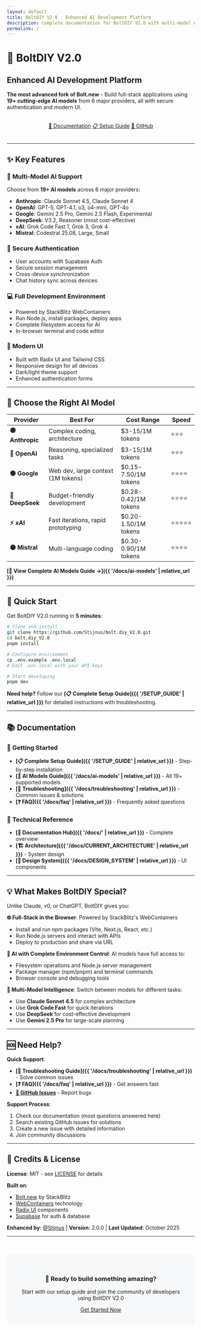 ```yaml
---
layout: default
title: BoltDIY V2.0 - Enhanced AI Development Platform
description: Complete documentation for BoltDIY V2.0 with multi-model AI support, authentication, and modern UI
permalink: /
---
```


# 🚀 BoltDIY V2.0
## Enhanced AI Development Platform

**The most advanced fork of Bolt.new** - Build full-stack applications using **19+ cutting-edge AI models** from 6 major providers, all with secure authentication and modern UI.

<div class="hero-buttons" style="text-align: center; margin: 2rem 0;">
  <a href="{{ '/docs/' | relative_url }}" class="btn btn-primary">📖 Documentation</a>
  <a href="{{ '/SETUP_GUIDE' | relative_url }}" class="btn btn-secondary">📋 Setup Guide</a>
  <a href="https://github.com/Stijnus/bolt.diy_V2.0" class="btn btn-secondary">🔗 GitHub</a>
</div>

---

## ✨ Key Features

### 🤖 **Multi-Model AI Support**
Choose from **19+ AI models** across 6 major providers:
- **Anthropic**: Claude Sonnet 4.5, Claude Sonnet 4
- **OpenAI**: GPT-5, GPT-4.1, o3, o4-mini, GPT-4o
- **Google**: Gemini 2.5 Pro, Gemini 2.5 Flash, Experimental
- **DeepSeek**: V3.2, Reasoner (most cost-effective)
- **xAI**: Grok Code Fast 1, Grok 3, Grok 4
- **Mistral**: Codestral 25.08, Large, Small

### 🔐 **Secure Authentication**
- User accounts with Supabase Auth
- Secure session management
- Cross-device synchronization
- Chat history sync across devices

### 💻 **Full Development Environment**
- Powered by StackBlitz WebContainers
- Run Node.js, install packages, deploy apps
- Complete filesystem access for AI
- In-browser terminal and code editor

### 🎨 **Modern UI**
- Built with Radix UI and Tailwind CSS
- Responsive design for all devices
- Dark/light theme support
- Enhanced authentication forms

---

## 🎯 Choose the Right AI Model

| Provider | Best For | Cost Range | Speed |
|----------|----------|------------|-------|
| **🟣 Anthropic** | Complex coding, architecture | $3-15/1M tokens | ⭐⭐⭐ |
| **🔵 OpenAI** | Reasoning, specialized tasks | $3-15/1M tokens | ⭐⭐⭐ |
| **🟢 Google** | Web dev, large context (1M tokens) | $0.15-7.50/1M tokens | ⭐⭐⭐⭐ |
| **🔴 DeepSeek** | Budget-friendly development | $0.28-0.42/1M tokens | ⭐⭐⭐⭐ |
| **⚡ xAI** | Fast iterations, rapid prototyping | $0.20-1.50/1M tokens | ⭐⭐⭐⭐⭐ |
| **🟡 Mistral** | Multi-language coding | $0.30-0.90/1M tokens | ⭐⭐⭐⭐ |

**[🤖 View Complete AI Models Guide →]({{ '/docs/ai-models' | relative_url }})**

---

## 🚀 Quick Start

Get BoltDIY V2.0 running in **5 minutes**:

```bash
# Clone and install
git clone https://github.com/Stijnus/bolt.diy_V2.0.git
cd bolt.diy_V2.0
pnpm install

# Configure environment
cp .env.example .env.local
# Edit .env.local with your API keys

# Start developing
pnpm dev
```

**Need help?** Follow our **[📋 Complete Setup Guide]({{ '/SETUP_GUIDE' | relative_url }})** for detailed instructions with troubleshooting.

---

## 📚 Documentation

### 🏁 **Getting Started**
- **[📋 Complete Setup Guide]({{ '/SETUP_GUIDE' | relative_url }})** - Step-by-step installation
- **[🤖 AI Models Guide]({{ '/docs/ai-models' | relative_url }})** - All 19+ supported models
- **[🐛 Troubleshooting]({{ '/docs/troubleshooting' | relative_url }})** - Common issues & solutions
- **[❓ FAQ]({{ '/docs/faq' | relative_url }})** - Frequently asked questions

### 🔧 **Technical Reference**
- **[📖 Documentation Hub]({{ '/docs/' | relative_url }})** - Complete overview
- **[🏗️ Architecture]({{ '/docs/CURRENT_ARCHITECTURE' | relative_url }})** - System design
- **[🎨 Design System]({{ '/docs/DESIGN_SYSTEM' | relative_url }})** - UI components

---

## 💡 What Makes BoltDIY Special?

Unlike Claude, v0, or ChatGPT, BoltDIY gives you:

**🌐 Full-Stack in the Browser**: Powered by StackBlitz's WebContainers
- Install and run npm packages (Vite, Next.js, React, etc.)
- Run Node.js servers and interact with APIs  
- Deploy to production and share via URL

**🧠 AI with Complete Environment Control**: AI models have full access to:
- Filesystem operations and Node.js server management
- Package manager (npm/pnpm) and terminal commands
- Browser console and debugging tools

**🔀 Multi-Model Intelligence**: Switch between models for different tasks:
- Use **Claude Sonnet 4.5** for complex architecture
- Use **Grok Code Fast** for quick iterations  
- Use **DeepSeek** for cost-effective development
- Use **Gemini 2.5 Pro** for large-scale planning

---

## 🆘 Need Help?

**Quick Support**:
- **[🐛 Troubleshooting Guide]({{ '/docs/troubleshooting' | relative_url }})** - Solve common issues
- **[❓ FAQ]({{ '/docs/faq' | relative_url }})** - Get answers fast
- **[💬 GitHub Issues](https://github.com/Stijnus/bolt.diy_V2.0/issues)** - Report bugs

**Support Process**:
1. Check our documentation (most questions answered here)
2. Search existing GitHub issues for solutions
3. Create a new issue with detailed information
4. Join community discussions

---

## 📄 Credits & License

**License**: MIT - see [LICENSE](https://github.com/Stijnus/bolt.diy_V2.0/blob/main/LICENSE) for details

**Built on**:
- [Bolt.new](https://bolt.new) by StackBlitz
- [WebContainers](https://webcontainers.io) technology
- [Radix UI](https://www.radix-ui.com) components
- [Supabase](https://supabase.com) for auth & database

**Enhanced by**: [@Stijnus](https://github.com/Stijnus) | **Version**: 2.0.0 | **Last Updated**: October 2025

---

<div style="text-align: center; margin: 3rem 0; padding: 2rem; background-color: #f6f8fa; border-radius: 0.5rem;">
  <h3>🎉 Ready to build something amazing?</h3>
  <p>Start with our setup guide and join the community of developers using BoltDIY V2.0</p>
  <a href="{{ '/SETUP_GUIDE' | relative_url }}" class="btn btn-primary">Get Started Now</a>
</div>